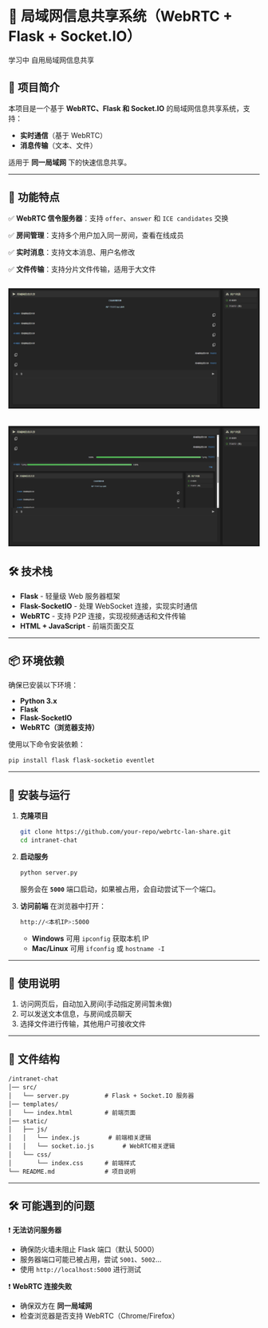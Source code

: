 
# 📡 局域网信息共享系统（WebRTC + Flask + Socket.IO）

学习中 自用局域网信息共享

## 📝 项目简介

本项目是一个基于 **WebRTC、Flask 和 Socket.IO** 的局域网信息共享系统，支持：

- **实时通信**（基于 WebRTC）
- **消息传输**（文本、文件）
<!-- - **用户房间管理** -->

适用于 **同一局域网** 下的快速信息共享。

---

## 🚀 功能特点

✅ **WebRTC 信令服务器**：支持 `offer`、`answer` 和 `ICE candidates` 交换  

✅ **房间管理**：支持多个用户加入同一房间，查看在线成员

✅ **实时消息**：支持文本消息、用户名修改

✅ **文件传输**：支持分片文件传输，适用于大文件  

![聊天演示](docs/1.png)
---

![聊天演示](docs/2.png)
---

## 🛠 技术栈

- **Flask** - 轻量级 Web 服务器框架
- **Flask-SocketIO** - 处理 WebSocket 连接，实现实时通信
- **WebRTC** - 支持 P2P 连接，实现视频通话和文件传输
- **HTML + JavaScript** - 前端页面交互

---

## 📦 环境依赖

确保已安装以下环境：

- **Python 3.x**
- **Flask**
- **Flask-SocketIO**
- **WebRTC（浏览器支持）**

使用以下命令安装依赖：

```bash
pip install flask flask-socketio eventlet
```

---

## 🔧 安装与运行

1. **克隆项目**

   ```bash
   git clone https://github.com/your-repo/webrtc-lan-share.git
   cd intranet-chat
   ```

2. **启动服务**

   ```bash
   python server.py
   ```

   服务会在 **`5000`** 端口启动，如果被占用，会自动尝试下一个端口。

3. **访问前端**
   在浏览器中打开：

   ```bash
   http://<本机IP>:5000
   ```

   - **Windows** 可用 `ipconfig` 获取本机 IP
   - **Mac/Linux** 可用 `ifconfig` 或 `hostname -I`

---

## 📌 使用说明

<!-- 1. 访问网页后，输入用户名并加入房间   -->
1. 访问网页后，自动加入房间(手动指定房间暂未做)
2. 可以发送文本信息，与房间成员聊天  
3. 选择文件进行传输，其他用户可接收文件  

---

## 📜 文件结构

``` md
/intranet-chat
│── src/
│   └── server.py          # Flask + Socket.IO 服务器
│── templates/
│   └── index.html         # 前端页面
│── static/
│   ├── js/
│   │   └── index.js        # 前端相关逻辑
│   │   └── socket.io.js        # WebRTC相关逻辑
│   └── css/
│       └── index.css      # 前端样式
└── README.md              # 项目说明
```

---

## 🛠️ 可能遇到的问题

❗ **无法访问服务器**

- 确保防火墙未阻止 Flask 端口（默认 5000）
- 服务器端口可能已被占用，尝试 `5001`、`5002`...
- 使用 `http://localhost:5000` 进行测试

❗ **WebRTC 连接失败**

- 确保双方在 **同一局域网**
- 检查浏览器是否支持 WebRTC（Chrome/Firefox）

<!-- ---

## 📃 许可证

MIT License - 允许自由修改和分发，但需保留原作者信息。 -->
